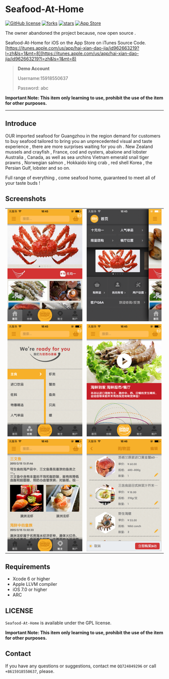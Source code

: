 # Seafood-At-Home

[![GitHub license](https://img.shields.io/badge/license-GPL-red.svg)](LICENSE.md) 
[![forks](https://img.shields.io/github/forks/Nihility-Ming/Seafood-At-Home.svg)](#)
[![stars](https://img.shields.io/github/stars/Nihility-Ming/Seafood-At-Home.svg)](#)
[![App Store](https://img.shields.io/badge/AppStore-Online-green.svg)](https://itunes.apple.com/us/app/hai-xian-dao-jia/id962663219?l=zh&ls=1&mt=8) 

The owner abandoned the project because, now open source .

Seafood-At-Home for iOS on the App Store on iTunes Source Code.
[https://itunes.apple.com/us/app/hai-xian-dao-jia/id962663219?l=zh&ls=1&mt=8](https://itunes.apple.com/us/app/hai-xian-dao-jia/id962663219?l=zh&ls=1&mt=8)

> **Demo Account**
>
> Username:15918550637
>
> Password: abc

**Important Note: This item only learning to use, prohibit the use of the item for other purposes.**

---

## Introduce

OUR imported seafood for Guangzhou in the region demand for customers to buy seafood tailored to bring you an unprecedented visual and taste experience , there are more surprises waiting for you oh .
New Zealand mussels and crayfish , France, cod and oysters, abalone and lobster Australia , Canada, as well as sea urchins Vietnam emerald snail tiger prawns , Norwegian salmon , Hokkaido king crab , red shell Korea , the Persian Gulf, lobster and so on.

Full range of everything , come seafood home, guaranteed to meet all of your taste buds !

## Screenshots
<table align="center">
    <tr>
        <td><img src="ScreenShots/01.PNG" /></td>
       <td><img src="ScreenShots/02.PNG" /></td>
    </tr>
    <tr>
        <td><img src="ScreenShots/03.PNG" /></td>
       <td><img src="ScreenShots/04.PNG" /></td>
    </tr>
    <tr>
        <td><img src="ScreenShots/05.PNG" /></td>
       <td><img src="ScreenShots/06.PNG" /></td>
    </tr>
</table>

## Requirements

* Xcode 6 or higher
* Apple LLVM compiler
* iOS 7.0 or higher
* ARC

## LICENSE

`Seafood-At-Home` is available under the GPL license.

**Important Note: This item only learning to use, prohibit the use of the item for other purposes.**

## Contact

If you have any questions or suggestions, contact me `QQ724849296` or call `+8615918550637`, please.

